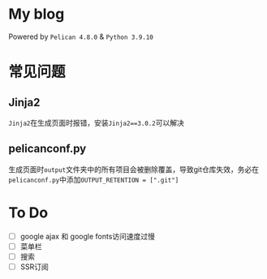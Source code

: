 # My blog
Powered by `Pelican 4.8.0` & `Python 3.9.10`

# 常见问题

## Jinja2

`Jinja2`在生成页面时报错，安装`Jinja2==3.0.2`可以解决

## pelicanconf.py

生成页面时`output`文件夹中的所有项目会被删除覆盖，导致git仓库失效，务必在`pelicanconf.py`中添加`OUTPUT_RETENTION = [".git"]`

# To Do

- [ ] google ajax 和 google fonts访问速度过慢
- [ ] 菜单栏
- [ ] 搜索
- [ ] SSR订阅